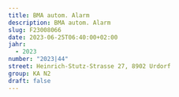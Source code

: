```yaml
---
title: BMA autom. Alarm
description: BMA autom. Alarm
slug: F23008066
date: 2023-06-25T06:40:00+02:00
jahr:
  - 2023
number: "2023|44"
street: Heinrich-Stutz-Strasse 27, 8902 Urdorf
group: KA N2
draft: false
---
```

